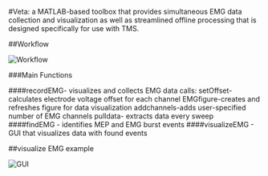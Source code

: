 #Veta: a MATLAB-based toolbox that provides simultaneous EMG data collection and visualization as well as streamlined offline processing that is designed specifically for use with TMS.

##Workflow

![Workflow](https://raw.githubusercontent.com/greenhouselab/Veta/master/figures/Fig1_veta.tif)

###Main Functions
	
####recordEMG- visualizes and collects EMG data
		calls:
		setOffset-calculates electrode voltage offset for each channel
		EMGfigure-creates and refreshes figure for data visualization
		addchannels-adds user-specified number of EMG channels 
		pulldata- extracts data every sweep
	####findEMG - identifies MEP and EMG burst events
	####visualizeEMG - GUI that visualizes data with found events

##visualize EMG example

![GUI](https://raw.githubusercontent.com/greenhouselab/Veta/master/figures/Fig3_veta.jpg)



